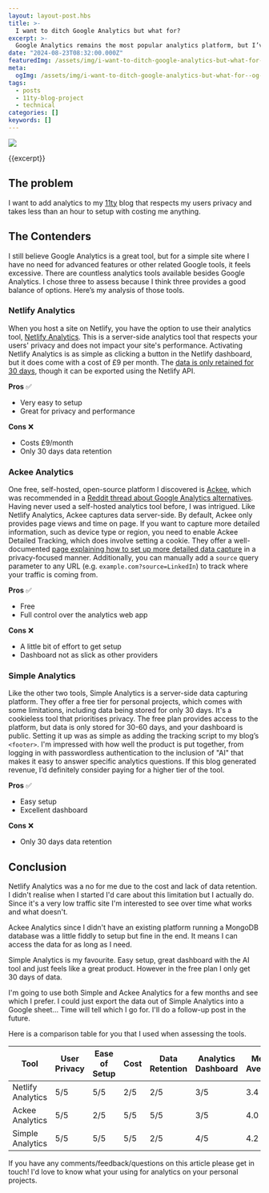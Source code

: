 ```yaml
---
layout: layout-post.hbs
title: >-
  I want to ditch Google Analytics but what for?
excerpt: >-
  Google Analytics remains the most popular analytics platform, but I’ve grown tired of its privacy invasions and performance issues. This post is my journey to find a simple analytics tool that respects both my needs and my users' data.
date: "2024-08-23T08:32:00.000Z"
featuredImg: /assets/img/i-want-to-ditch-google-analytics-but-what-for--featured-img.webp
meta:
  ogImg: /assets/img/i-want-to-ditch-google-analytics-but-what-for--og-img.jpg
tags:
  - posts
  - 11ty-blog-project
  - technical
categories: []
keywords: []
---
```


<!-- *[FE]: Front-End -->

![]({{featuredImg}})

{{excerpt}}

<some text>

## The problem
I want to add analytics to my [11ty](https://www.11ty.dev/) blog that respects my users privacy and takes less than an hour to setup with costing me anything.


## The Contenders
I still believe Google Analytics is a great tool, but for a simple site where I have no need for advanced features or other related Google tools, it feels excessive. There are countless analytics tools available besides Google Analytics. I chose three to assess because I think three provides a good balance of options. Here’s my analysis of those tools.


### Netlify Analytics
When you host a site on Netlify, you have the option to use their analytics tool, [Netlify Analytics](https://www.netlify.com/platform/core/analytics/). This is a server-side analytics tool that respects your users' privacy and does not impact your site's performance. Activating Netlify Analytics is as simple as clicking a button in the Netlify dashboard, but it does come with a cost of £9 per month. The [data is only retained for 30 days](https://answers.netlify.com/t/historical-analytics-data-more-than-30-days/26466/30), though it can be exported using the Netlify API.


**Pros** ✅
* Very easy to setup
* Great for privacy and performance 

**Cons** ❌
* Costs £9/month
* Only 30 days data retention


### Ackee Analytics
One free, self-hosted, open-source platform I discovered is [Ackee](https://ackee.electerious.com/), which was recommended in a [Reddit thread about Google Analytics alternatives](https://www.reddit.com/r/webdev/comments/qety61/what_is_a_good_lightweight_free_alternative_to/). Having never used a self-hosted analytics tool before, I was intrigued. Like Netlify Analytics, Ackee captures data server-side. By default, Ackee only provides page views and time on page. If you want to capture more detailed information, such as device type or region, you need to enable Ackee Detailed Tracking, which does involve setting a cookie. They offer a well-documented [page explaining how to set up more detailed data capture](https://docs.ackee.electerious.com/#/docs/Anonymization#personal-data) in a privacy-focused manner. Additionally, you can manually add a `source` query parameter to any URL (e.g. `example.com?source=LinkedIn`) to track where your traffic is coming from.

**Pros** ✅
* Free
* Full control over the analytics web app

**Cons** ❌
* A little bit of effort to get setup
* Dashboard not as slick as other providers


### Simple Analytics
Like the other two tools, Simple Analytics is a server-side data capturing platform. They offer a free tier for personal projects, which comes with some limitations, including data being stored for only 30 days. It's a cookieless tool that prioritises privacy. The free plan provides access to the platform, but data is only stored for 30-60 days, and your dashboard is public. Setting it up was as simple as adding the tracking script to my blog’s `<footer>`. I'm impressed with how well the product is put together, from logging in with passwordless authentication to the inclusion of "AI" that makes it easy to answer specific analytics questions. If this blog generated revenue, I’d definitely consider paying for a higher tier of the tool.


**Pros** ✅
* Easy setup
* Excellent dashboard

**Cons** ❌
* Only 30 days data retention



## Conclusion
Netlify Analytics was a no for me due to the cost and lack of data retention. I didn't realise when I started I'd care about this limitation but I actually do. Since it's a very low traffic site I'm interested to see over time what works and what doesn't. 

Ackee Analytics since I didn't have an existing platform running a MongoDB database was a little fiddly to setup but fine in the end. It means I can access the data for as long as I need. 

Simple Analytics is my favourite. Easy setup, great dashboard with the AI tool and just feels like a great product. However in the free plan I only get 30 days of data.

I'm going to use both Simple and Ackee Analytics for a few months and see which I prefer. I could just export the data out of Simple Analytics into a Google sheet... Time will tell which I go for. I'll do a follow-up post in the future. 

Here is a comparison table for you that I used when assessing the tools. 

| Tool                | User Privacy | Ease of Setup | Cost  | Data Retention | Analytics Dashboard | Mean Average |
|---------------------|--------------|---------------|-------|----------------|---------------------|--------------|
| Netlify Analytics   | 5/5          | 5/5           | 2/5   | 2/5            | 3/5                 | 3.4          |
| Ackee Analytics     | 5/5          | 2/5           | 5/5   | 5/5            | 3/5                 | 4.0          |
| Simple Analytics    | 5/5          | 5/5           | 5/5   | 2/5            | 4/5                 | 4.2          |

If you have any comments/feedback/questions on this article please get in touch! I'd love to know what your using for analytics on your personal projects.
